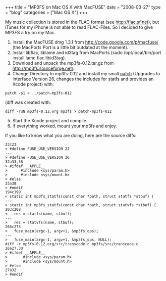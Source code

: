 +++
title = "MP3FS on Mac OS X with MacFUSE"
date  = "2008-03-27"
type = "blog"
categories = ["Mac OS X"]
+++

My music collection is stored in the FLAC format (see <http://flac.sf.net>), but iTunes for my iPhone is not able to read FLAC-Files. So i decided to give MP3FS a try on my Mac.

1. Install the MacFUSE dmg 1.3.1 from <http://code.google.com/p/macfuse/> (the MacPorts Port is a little bit outdated at the moment).
2. Install libflac, liblame and id3tag from MacPorts (sudo /opt/local/bin/port install lame flac libid3tag).
3. Download and unpack the mp3fs-0.12.tar.gz from <http://mp3fs.sourceforge.net/>.
4. Change Directory to mp3fs-0.12 and install my small [patch](files/2008/03/27/patch-mp3fs-012)
(Upgrades to Interface Version 26, changes the includes for statfs and provides an Xcode project) with:

~~~~
patch -p1 < ../patch-mp3fs-012
~~~~

(diff was created with:

~~~~
diff -ruN mp3fs-0.12.org mp3fs > patch-mp3fs-012
~~~~

5. Start the Xcode project and compile.
6. If everything worked, mount your mp3fs and enjoy.

<!--more-->

If you like to know what you are doing, here are the source diffs:

~~~~
23c23
< #define FUSE_USE_VERSION 22
---
> #define FUSE_USE_VERSION 26
32a33,36
> #ifdef __APPLE__
>      #include <sys/param.h>
>      #include <sys/mount.h>
> #else
33a38
> #endif
194c199
< static int mp3fs_statfs(const char *path, struct statfs *stbuf) {
---
> static int mp3fs_statfs(const char *path, struct statvfs *stbuf) {
203c208
<   res = statfs(name, stbuf);
---
>   res = statvfs(name, stbuf);
268c273
<   fuse_main(argc-1, argv+1, &mp3fs_ops);
---
>   fuse_main(argc-1, argv+1, &mp3fs_ops, NULL);
diff -r mp3fs-0.12.org/src/transcode.c mp3fs/src/transcode.c
26a27,30
> #ifdef __APPLE__
>       #include <sys/param.h>
>       #include <sys/mount.h>
> #else
27a32
> #endif
~~~~
